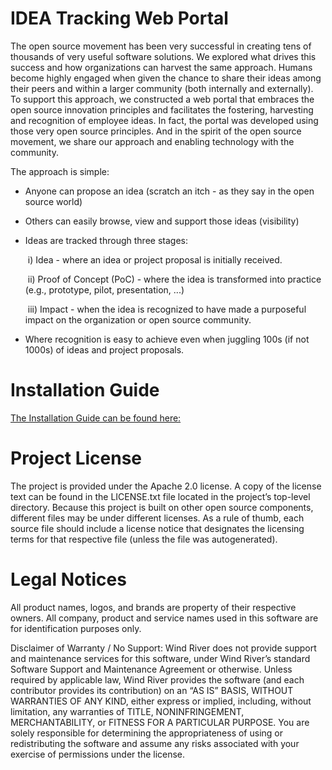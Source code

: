 # IDEA Tracking Web Portal
The open source movement has been very successful in creating tens of thousands of very useful software solutions. We explored what drives this success and how organizations can harvest the same approach. Humans become highly engaged when given the chance to share their ideas among their peers and within a larger community (both internally and externally). To support this approach, we constructed a web portal that embraces the open source innovation principles and facilitates the fostering, harvesting and recognition of employee ideas.  In fact, the portal was developed using those very open source principles. And in the spirit of the open source movement, we share our approach and enabling technology with the community.

The approach is simple:

- Anyone can propose an idea (scratch an itch - as they say in the open source world)

- Others can easily browse, view and support those ideas (visibility)

- Ideas are tracked through three stages: 

  ​		i) Idea - where an idea or project proposal is initially received. 

  ​		ii) Proof of Concept (PoC) - where the idea is transformed into practice (e.g., prototype, pilot, presentation, ...)

  ​		iii) Impact - when the idea is recognized to have made a purposeful impact on the organization or open source community. 

- Where recognition is easy to achieve even when juggling 100s (if not 1000s) of ideas and project proposals.   

# Installation Guide

[The Installation Guide can be found here:](./docs/Installation/INSTALLATION.md)

# Project License

The project is provided under the Apache 2.0 license. A copy of the license text can be found in the LICENSE.txt file located in the project’s top-level directory. Because this project is built on other open source components, different files may be under different licenses. As a rule of thumb, each source file should include a license notice that designates the licensing terms for that respective file (unless the file was autogenerated).

# Legal Notices

All product names, logos, and brands are property of their respective owners. All company, 
product and service names used in this software are for identification purposes only. 

Disclaimer of Warranty / No Support: Wind River does not provide support 
and maintenance services for this software, under Wind River’s standard 
Software Support and Maintenance Agreement or otherwise. Unless required 
by applicable law, Wind River provides the software (and each contributor 
provides its contribution) on an “AS IS” BASIS, WITHOUT WARRANTIES OF ANY 
KIND, either express or implied, including, without limitation, any warranties 
of TITLE, NONINFRINGEMENT, MERCHANTABILITY, or FITNESS FOR A PARTICULAR 
PURPOSE. You are solely responsible for determining the appropriateness of 
using or redistributing the software and assume any risks associated with 
your exercise of permissions under the license.




